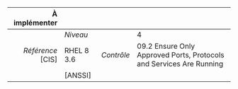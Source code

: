 
|           À implémenter    |    |    |    |
|----------------:|:---|---:|:---|
|                 |*Niveau*|| 4 |
|*Référence* [CIS]| RHEL 8 3.6 |*Contrôle*| 09.2 Ensure Only Approved Ports, Protocols and Services Are Running |
|                 |[ANSSI] ||  |


